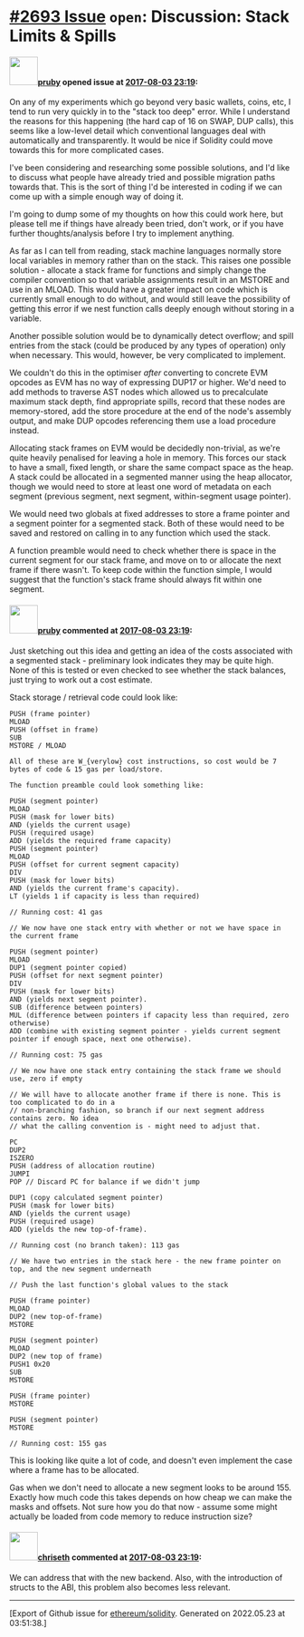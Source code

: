 # [\#2693 Issue](https://github.com/ethereum/solidity/issues/2693) `open`: Discussion: Stack Limits & Spills

#### <img src="https://avatars.githubusercontent.com/u/133988?v=4" width="50">[pruby](https://github.com/pruby) opened issue at [2017-08-03 23:19](https://github.com/ethereum/solidity/issues/2693):

On any of my experiments which go beyond very basic wallets, coins, etc, I tend to run very quickly in to the "stack too deep" error. While I understand the reasons for this happening (the hard cap of 16 on SWAP, DUP calls), this seems like a low-level detail which conventional languages deal with automatically and transparently. It would be nice if Solidity could move towards this for more complicated cases.

I've been considering and researching some possible solutions, and I'd like to discuss what people have already tried and possible migration paths towards that. This is the sort of thing I'd be interested in coding if we can come up with a simple enough way of doing it.

I'm going to dump some of my thoughts on how this could work here, but please tell me if things have already been tried, don't work, or if you have further thoughts/analysis before I try to implement anything.

As far as I can tell from reading, stack machine languages normally store local variables in memory rather than on the stack. This raises one possible solution - allocate a stack frame for functions and simply change the compiler convention so that variable assignments result in an MSTORE and use in an MLOAD. This would have a greater impact on code which is currently small enough to do without, and would still leave the possibility of getting this error if we nest function calls deeply enough without storing in a variable.

Another possible solution would be to dynamically detect overflow; and spill entries from the stack (could be produced by any types of operation) only when necessary. This would, however, be very complicated to implement.

We couldn't do this in the optimiser _after_ converting to concrete EVM opcodes as EVM has no way of expressing DUP17 or higher. We'd need to add methods to traverse AST nodes which allowed us to precalculate maximum stack depth, find appropriate spills, record that these nodes are memory-stored, add the store procedure at the end of the node's assembly output, and make DUP opcodes referencing them use a load procedure instead.

Allocating stack frames on EVM would be decidedly non-trivial, as we're quite heavily penalised for leaving a hole in memory. This forces our stack to have a small, fixed length, or share the same compact space as the heap. A stack could be allocated in a segmented manner using the heap allocator, though we would need to store at least one word of metadata on each segment (previous segment, next segment, within-segment usage pointer).

We would need two globals at fixed addresses to store a frame pointer and a segment pointer for a segmented stack. Both of these would need to be saved and restored on calling in to any function which used the stack.

A function preamble would need to check whether there is space in the current segment for our stack frame, and move on to or allocate the next frame if there wasn't. To keep code within the function simple, I would suggest that the function's stack frame should always fit within one segment.

#### <img src="https://avatars.githubusercontent.com/u/133988?v=4" width="50">[pruby](https://github.com/pruby) commented at [2017-08-03 23:19](https://github.com/ethereum/solidity/issues/2693#issuecomment-320119766):

Just sketching out this idea and getting an idea of the costs associated with a segmented stack - preliminary look indicates they may be quite high. None of this is tested or even checked to see whether the stack balances, just trying to work out a cost estimate.

Stack storage / retrieval code could look like:

```
PUSH (frame pointer)
MLOAD
PUSH (offset in frame)
SUB
MSTORE / MLOAD

All of these are W_{verylow} cost instructions, so cost would be 7 bytes of code & 15 gas per load/store.

The function preamble could look something like:

PUSH (segment pointer)
MLOAD
PUSH (mask for lower bits)
AND (yields the current usage)
PUSH (required usage)
ADD (yields the required frame capacity)
PUSH (segment pointer)
MLOAD
PUSH (offset for current segment capacity)
DIV
PUSH (mask for lower bits)
AND (yields the current frame's capacity).
LT (yields 1 if capacity is less than required)

// Running cost: 41 gas

// We now have one stack entry with whether or not we have space in the current frame

PUSH (segment pointer)
MLOAD
DUP1 (segment pointer copied)
PUSH (offset for next segment pointer)
DIV
PUSH (mask for lower bits)
AND (yields next segment pointer).
SUB (difference between pointers)
MUL (difference between pointers if capacity less than required, zero otherwise)
ADD (combine with existing segment pointer - yields current segment pointer if enough space, next one otherwise).

// Running cost: 75 gas

// We now have one stack entry containing the stack frame we should use, zero if empty

// We will have to allocate another frame if there is none. This is too complicated to do in a
// non-branching fashion, so branch if our next segment address contains zero. No idea
// what the calling convention is - might need to adjust that.

PC
DUP2
ISZERO
PUSH (address of allocation routine)
JUMPI
POP // Discard PC for balance if we didn't jump

DUP1 (copy calculated segment pointer)
PUSH (mask for lower bits)
AND (yields the current usage)
PUSH (required usage)
ADD (yields the new top-of-frame).

// Running cost (no branch taken): 113 gas

// We have two entries in the stack here - the new frame pointer on top, and the new segment underneath

// Push the last function's global values to the stack

PUSH (frame pointer)
MLOAD
DUP2 (new top-of-frame)
MSTORE

PUSH (segment pointer)
MLOAD
DUP2 (new top of frame)
PUSH1 0x20
SUB
MSTORE

PUSH (frame pointer)
MSTORE

PUSH (segment pointer)
MSTORE

// Running cost: 155 gas
```

This is looking like quite a lot of code, and doesn't even implement the case where a frame has to be allocated.

Gas when we don't need to allocate a new segment looks to be around 155. Exactly how much code this takes depends on how cheap we can make the masks and offsets. Not sure how you do that now - assume some might actually be loaded from code memory to reduce instruction size?

#### <img src="https://avatars.githubusercontent.com/u/9073706?v=4" width="50">[chriseth](https://github.com/chriseth) commented at [2017-08-03 23:19](https://github.com/ethereum/solidity/issues/2693#issuecomment-320214409):

We can address that with the new backend. Also, with the introduction of structs to the ABI, this problem also becomes less relevant.


-------------------------------------------------------------------------------



[Export of Github issue for [ethereum/solidity](https://github.com/ethereum/solidity). Generated on 2022.05.23 at 03:51:38.]
